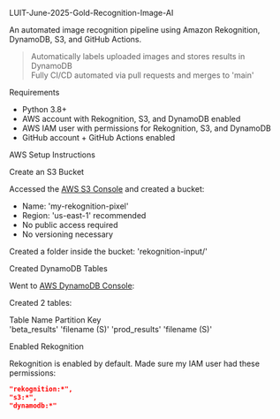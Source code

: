 LUIT-June-2025-Gold-Recognition-Image-AI

An automated image recognition pipeline using Amazon Rekognition, DynamoDB, S3, and GitHub Actions.

> Automatically labels uploaded images and stores results in DynamoDB  
> Fully CI/CD automated via pull requests and merges to 'main'


Requirements

- Python 3.8+
- AWS account with Rekognition, S3, and DynamoDB enabled
- AWS IAM user with permissions for Rekognition, S3, and DynamoDB
- GitHub account + GitHub Actions enabled


AWS Setup Instructions

Create an S3 Bucket

Accessed the [AWS S3 Console](https://s3.console.aws.amazon.com/s3/home) and created a bucket:

- Name: 'my-rekognition-pixel' 
- Region: 'us-east-1' recommended
- No public access required
- No versioning necessary

Created a folder inside the bucket: 'rekognition-input/'

Created DynamoDB Tables

Went to [AWS DynamoDB Console](https://console.aws.amazon.com/dynamodb/home):

Created 2 tables:

Table Name         Partition Key  
'beta_results'     'filename (S)'
'prod_results'     'filename (S)'


Enabled Rekognition

Rekognition is enabled by default. Made sure my IAM user had these permissions:

```json
"rekognition:*",
"s3:*",
"dynamodb:*"

